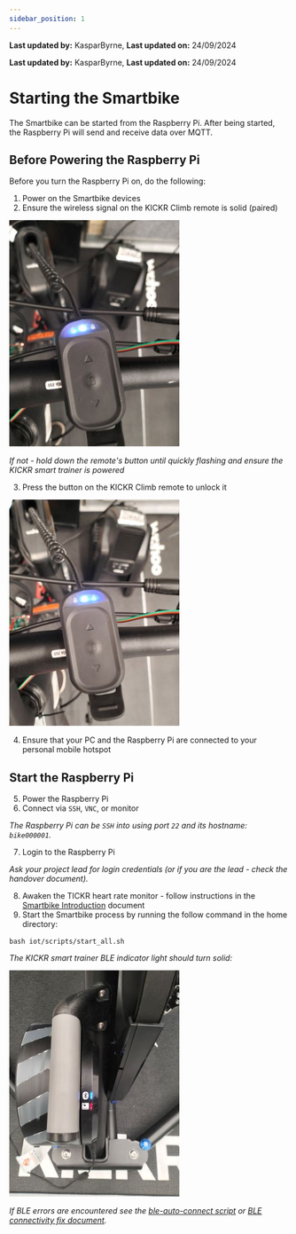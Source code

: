 ```yaml
---
sidebar_position: 1
---
```


**Last updated by:** KasparByrne, **Last updated on:** 24/09/2024


**Last updated by:** KasparByrne, **Last updated on:** 24/09/2024


# Starting the Smartbike

The Smartbike can be started from the Raspberry Pi. After being started, the Raspberry Pi will send and receive data over MQTT.

## Before Powering the Raspberry Pi

Before you turn the Raspberry Pi on, do the following:

1. Power on the Smartbike devices
2. Ensure the wireless signal on the KICKR Climb remote is solid (paired)

![KICKR Climb paired](../img/smartbike-photos/climb-remote-locked.jpg)

*If not - hold down the remote's button until quickly flashing and ensure the KICKR smart trainer is powered*

3. Press the button on the KICKR Climb remote to unlock it

![KICKR Climb remote](../img/smartbike-photos/climb-remote-unlocked.jpg)

4. Ensure that your PC and the Raspberry Pi are connected to your personal mobile hotspot

## Start the Raspberry Pi

5. Power the Raspberry Pi
6. Connect via `SSH`, `VNC`, or monitor

*The Raspberry Pi can be `SSH` into using port `22` and its hostname: `bike000001`.*

7. Login to the Raspberry Pi

*Ask your project lead for login credentials (or if you are the lead - check the handover document).*

8. Awaken the TICKR heart rate monitor - follow instructions in the [Smartbike Introduction](../introduction/Smartbike-Introduction.md) document
9. Start the Smartbike process by running the follow command in the home directory:

```
bash iot/scripts/start_all.sh
```

*The KICKR smart trainer BLE indicator light should turn solid:*

![BLE indicator light](../img/smartbike-photos/kickr-connected.jpg)

*If BLE errors are encountered see the [ble-auto-connect script](../ble-connectivity/BLE-Auto-Connect-Script.md) or [BLE connectivity fix document](../ble-connectivity/BLEConnectivityFix.md).*